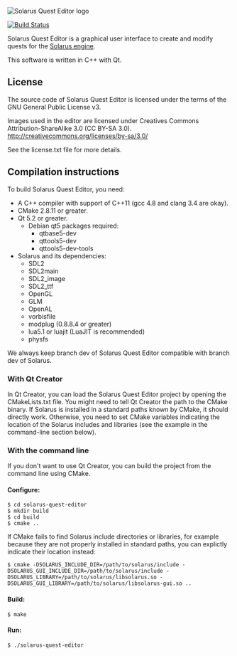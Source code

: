 ![Solarus Quest Editor logo](/images/solarus-quest-editor-github-readme-logo.png)

[![Build Status](https://travis-ci.org/solarus-games/solarus-quest-editor.svg?branch=dev)](https://travis-ci.org/solarus-games/solarus-quest-editor)

Solarus Quest Editor is a graphical user interface to create and modify quests for the
[Solarus engine](https://github.com/solarus-games/solarus).

This software is written in C++ with Qt.

## License

The source code of Solarus Quest Editor is licensed under the terms of the
GNU General Public License v3.

Images used in the editor are licensed under
Creatives Commons Attribution-ShareAlike 3.0 (CC BY-SA 3.0).
http://creativecommons.org/licenses/by-sa/3.0/

See the license.txt file for more details.

## Compilation instructions

To build Solarus Quest Editor, you need:
- A C++ compiler with support of C++11 (gcc 4.8 and clang 3.4 are okay).
- CMake 2.8.11 or greater.
- Qt 5.2 or greater.
  - Debian qt5 packages required:
    - qtbase5-dev
    - qttools5-dev
    - qttools5-dev-tools
- Solarus and its dependencies:
  - SDL2
  - SDL2main
  - SDL2_image
  - SDL2_ttf
  - OpenGL
  - GLM
  - OpenAL
  - vorbisfile
  - modplug (0.8.8.4 or greater)
  - lua5.1 or luajit (LuaJIT is recommended)
  - physfs

We always keep branch dev of Solarus Quest Editor compatible with branch
dev of Solarus.

### With Qt Creator

In Qt Creator, you can load the Solarus Quest Editor project by opening the
CMakeLists.txt file.
You might need to tell Qt Creator the path to the CMake binary.
If Solarus is installed in a standard paths known by CMake, it should directly
work. Otherwise, you need to set CMake variables indicating the location of the
Solarus includes and libraries
(see the example in the command-line section below).

### With the command line

If you don't want to use Qt Creator, you can build the project from the
command line using CMake.

#### Configure:

    $ cd solarus-quest-editor
    $ mkdir build
    $ cd build
    $ cmake ..

If CMake fails to find Solarus include directories or libraries,
for example because they are not properly installed in standard paths,
you can explictly indicate their location instead:

    $ cmake -DSOLARUS_INCLUDE_DIR=/path/to/solarus/include -DSOLARUS_GUI_INCLUDE_DIR=/path/to/solarus/include -DSOLARUS_LIBRARY=/path/to/solarus/libsolarus.so -DSOLARUS_GUI_LIBRARY=/path/to/solarus/libsolarus-gui.so ..

#### Build:

    $ make

#### Run:

    $ ./solarus-quest-editor

